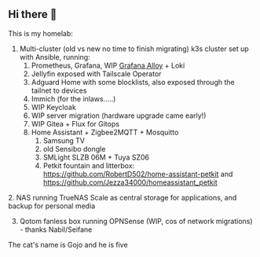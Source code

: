 ## Hi there 👋

This is my homelab: 
1. Multi-cluster (old vs new no time to finish migrating) k3s cluster set up with Ansible, running:
   1. Prometheus, Grafana, WIP [Grafana Alloy](https://www.reddit.com/r/PrometheusMonitoring/comments/1h82jyv/node_exporter_or_alloy_what_do_you_use/) + Loki
   2. Jellyfin exposed with Tailscale Operator
   3. Adguard Home with some blocklists, also exposed through the tailnet to devices
   4. Immich (for the inlaws.....)
   5. WIP Keycloak
   6. WIP server migration (hardware upgrade came early!)
   7. WIP Gitea + Flux for Gitops
   8. Home Assistant + Zigbee2MQTT + Mosquitto
       1. Samsung TV
       2. old Sensibo dongle
       3. SMLight SLZB 06M + Tuya SZ06
       4. Petkit fountain and litterbox: https://github.com/RobertD502/home-assistant-petkit and https://github.com/Jezza34000/homeassistant_petkit
<!-->
2. NAS running TrueNAS Scale as central storage for applications, and backup for personal media
<!--3. Raspberry Pi 4 running Home Assistant, and Sonoff dongle for Zigbee (now try saying that again) -->
3. Qotom fanless box running OPNSense (WIP, cos of network migrations) - thanks Nabil/Seifane

The cat's name is Gojo and he is five

<!--

**Here are some ideas to get you started:**

🙋‍♀️ A short introduction - what is your organization all about?
🌈 Contribution guidelines - how can the community get involved?
👩‍💻 Useful resources - where can the community find your docs? Is there anything else the community should know?
🍿 Fun facts - what does your team eat for breakfast?
🧙 Remember, you can do mighty things with the power of [Markdown](https://docs.github.com/github/writing-on-github/getting-started-with-writing-and-formatting-on-github/basic-writing-and-formatting-syntax)
-->
